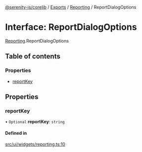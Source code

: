 [@serenity-is/corelib](../README.md) / [Exports](../modules.md) / [Reporting](../modules/Reporting.md) / ReportDialogOptions

# Interface: ReportDialogOptions

[Reporting](../modules/Reporting.md).ReportDialogOptions

## Table of contents

### Properties

- [reportKey](Reporting.ReportDialogOptions.md#reportkey)

## Properties

### reportKey

• `Optional` **reportKey**: `string`

#### Defined in

[src/ui/widgets/reporting.ts:10](https://github.com/serenity-is/serenity/blob/master/packages/corelib/src/ui/widgets/reporting.ts#L10)
